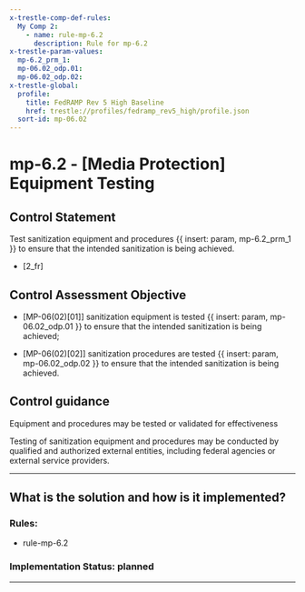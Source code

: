 ```yaml
---
x-trestle-comp-def-rules:
  My Comp 2:
    - name: rule-mp-6.2
      description: Rule for mp-6.2
x-trestle-param-values:
  mp-6.2_prm_1:
  mp-06.02_odp.01:
  mp-06.02_odp.02:
x-trestle-global:
  profile:
    title: FedRAMP Rev 5 High Baseline
    href: trestle://profiles/fedramp_rev5_high/profile.json
  sort-id: mp-06.02
---
```


# mp-6.2 - \[Media Protection\] Equipment Testing

## Control Statement

Test sanitization equipment and procedures {{ insert: param, mp-6.2_prm_1 }} to ensure that the intended sanitization is being achieved.

- \[2_fr\]

## Control Assessment Objective

- \[MP-06(02)[01]\] sanitization equipment is tested {{ insert: param, mp-06.02_odp.01 }} to ensure that the intended sanitization is being achieved;

- \[MP-06(02)[02]\] sanitization procedures are tested {{ insert: param, mp-06.02_odp.02 }} to ensure that the intended sanitization is being achieved.

## Control guidance

Equipment and procedures may be tested or validated for effectiveness

Testing of sanitization equipment and procedures may be conducted by qualified and authorized external entities, including federal agencies or external service providers.

______________________________________________________________________

## What is the solution and how is it implemented?

<!-- For implementation status enter one of: implemented, partial, planned, alternative, not-applicable -->

<!-- Note that the list of rules under ### Rules: is read-only and changes will not be captured after assembly to JSON -->

<!-- Add control implementation description here for control: mp-6.2 -->

### Rules:

  - rule-mp-6.2

### Implementation Status: planned

______________________________________________________________________
